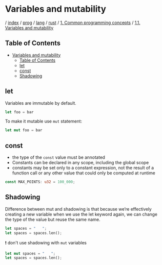 # Variables and mutability

/ [index](/index.md) / [prog](/prog/index.md) / [lang](/prog/lang/index.md) / [rust](/prog/lang/rust/index.md) / [1. Common programming concepts](/prog/lang/rust/1_common_programming_concepts/index.md) / [1.1. Variables and mutability](/prog/lang/rust/1_common_programming_concepts/1.1_variables_and_mutability.md)

## Table of Contents

- [Variables and mutability](#variables-and-mutability)
  - [Table of Contents](#table-of-contents)
  - [let](#let)
  - [const](#const)
  - [Shadowing](#shadowing)

## let

Variables are immutable by default.

```rust
let foo = bar
```

To make it mutable use `mut` statement:

```rust
let mut foo = bar
```

## const

- the type of the `const` value must be annotated
- Constants can be declared in any scope, including the global scope
- constants may be set only to a constant expression, not the result of a function call or any other value that could only be computed at runtime

```rust
const MAX_POINTS: u32 = 100_000;
```

## Shadowing

Difference between mut and shadowing is that because we’re effectively creating a new variable when we use the let keyword again, we can change the type of the value but reuse the same name.

```rust
let spaces = "   ";
let spaces = spaces.len();
```

❗️ don't use shadowing with `mut` variables

```rust
let mut spaces = "   ";
let spaces = spaces.len();
```

